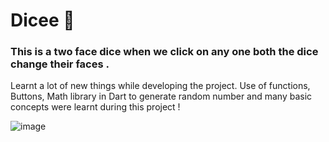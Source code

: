 # Dicee 🎲

<h3>This is a two face dice when we click on any one both the dice change their faces . </h3>

Learnt a lot of new things while developing the project. Use of functions, Buttons, Math library in Dart to generate random number and many basic concepts were learnt during this project !

![image](https://user-images.githubusercontent.com/72565941/135408996-033acdf1-b7b3-4bbf-9097-767357423ba1.png)

